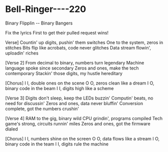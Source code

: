 # Bell-Ringer----220
Binary Flipplin -- Binary Bangers


Fix the lyrics First to get their pulled request wins!

Verse]
Countin' up digits, pushin' them switches
One to the system, zeros in stitches
Bits flip like acrobats, code never glitches
Data stream flowin', uploadin' riches

[Verse 2]
From decimal to binary, numbers turn legendary
Machine language spoke since secondary
Zeros and ones, make the tech contemporary
Stackin' those digits, my hustle hereditary

[Chorus]
I I, double ones on the scene
O O, zeros clean like a dream
I O, binary code in the beam
I I, digits high like a scheme

[Verse 3]
Digits don't sleep, keep the LEDs buzzin'
Computin' beats, no need for discussin'
Zeros and ones, data never bluffin'
Conversion complete, got the numbers crushin'

[Verse 4]
RAM to the gig, binary wild
CPU grindin', programs compiled
Tech game's strong, circuits runnin' miles
Zeros and ones, got the firmware dialed

[Chorus]
I I, numbers shine on the screen
O O, data flows like a stream
I O, binary code in the team
I I, digits rule the machine
